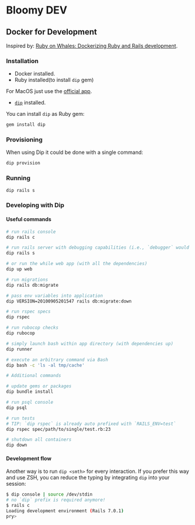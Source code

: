 # Bloomy DEV
## Docker for Development

Inspired by: [Ruby on Whales: Dockerizing Ruby and Rails development](https://evilmartians.com/chronicles/ruby-on-whales-docker-for-ruby-rails-development).

### Installation

- Docker installed.
- Ruby installed(to install `dip` gem)

For MacOS just use the [official app](https://docs.docker.com/engine/installation/mac/).

- [`dip`](https://github.com/bibendi/dip) installed.

You can install `dip` as Ruby gem:

```sh
gem install dip
```

### Provisioning

When using Dip it could be done with a single command:

```sh
dip provision
```

### Running

```sh
dip rails s
```

### Developing with Dip

#### Useful commands

```sh
# run rails console
dip rails c

# run rails server with debugging capabilities (i.e., `debugger` would work)
dip rails s

# or run the while web app (with all the dependencies)
dip up web

# run migrations
dip rails db:migrate

# pass env variables into application
dip VERSION=20100905201547 rails db:migrate:down

# run rspec specs
dip rspec

# run rubocop checks
dip rubocop

# simply launch bash within app directory (with dependencies up)
dip runner

# execute an arbitrary command via Bash
dip bash -c 'ls -al tmp/cache'

# Additional commands

# update gems or packages
dip bundle install

# run psql console
dip psql

# run tests
# TIP: `dip rspec` is already auto prefixed with `RAILS_ENV=test`
dip rspec spec/path/to/single/test.rb:23

# shutdown all containers
dip down
```

#### Development flow

Another way is to run `dip <smth>` for every interaction. If you prefer this way and use ZSH, you can reduce the typing
by integrating `dip` into your session:

```sh
$ dip console | source /dev/stdin
# no `dip` prefix is required anymore!
$ rails c
Loading development environment (Rails 7.0.1)
pry>
```
